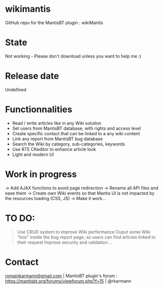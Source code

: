 # wikimantis
GitHub repo for the MantisBT plugin : wikiMantis

# State
Not working - Please don't download unless you want to help me :) 

# Release date 
Undefined

# Functionnalities
- Read / write articles like in any Wiki solution
- Set users from MantisBT database, with rights and access level
- Create specific contact that can be linked to a any wiki content 
- Link any report from MantisBT bug database
- Search the Wiki by category, sub-categories, keywords
- Use RTE CKeditor to enhance article look
- Light and modern UI

# Work in progress
-> Add AJAX functions to avoid page redirection
-> Rename all API files and ease them
-> Create own Wiki events so that Mantis UI is not impacted by the resources loading (CSS, JS)
-> Make it work...

# TO DO:
> Use CRUD system to improve Wiki performance
> Ouput some Wiki "box" inside the bug report page, so users can find articles linked to their request
> Improve security and validation
> ...

# Contact
romainkarmann@gmail.com | MantisBT plugin's forum : https://mantisbt.org/forums/viewforum.php?f=15 | @rkarmann
